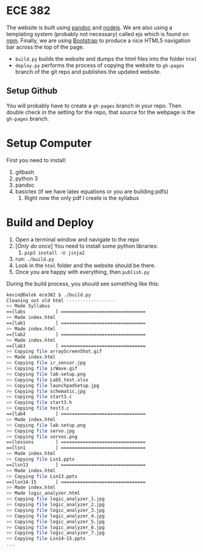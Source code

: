 # ECE 382

The website is built using [pandoc](http://pandoc.org/no) and [nodejs](https://nodejs.org/en/). We are also using a templating system (probably not necessary) called ejs which is found on [npm](https://www.npmjs.com/). Finally, we are using [Bootstrap](http://getbootstrap.com/) to produce a nice HTML5 navigation bar across the top of the page.

- `build.py` builds the website and dumps the html files into the folder `html`
- `deploy.py` performs the process of copying the website to `gh-pages` branch of
the git repo and publishes the updated website.

## Setup Github

You will probably have to create a `gh-pages` branch in your repo. Then double
check in the setting for the repo, that source for the webpage is the
`gh-pages` branch.

# Setup Computer

First you need to install:

1. gitbash
1. python 3
1. pandoc
1. basictex (if we have latex equations or you are building pdfs)
    1. Right now the only pdf I create is the syllabus

# Build and Deploy

1. Open a terminal window and navigate to the repo
1. [*Only do once*] You  need to install some python libraries:
    1. `pip3 install -U jinja2`
1. run: `./build.py`
1. Look in the `html` folder and the website should be there.
1. Once you are happy with everything, then `publish.py`

During the build process, you should see something like this:

```bash
kevin@Dalek ece382 $ ./build.py
Cleaning out old html ------------------
>> Made Syllabus
==[labs           ] ===============================
>> Made index.html
==[lab1           ] ===============================
>> Made index.html
==[lab2           ] ===============================
>> Made index.html
==[lab3           ] ===============================
>> Copying file arrayScreenShot.gif
>> Made index.html
>> Copying file ir_sensor.jpg
>> Copying file irWave.gif
>> Copying file lab-setup.png
>> Copying file Lab5_test.xlsx
>> Copying file launchpadSetup.jpg
>> Copying file schematic.jpg
>> Copying file start3.c
>> Copying file start3.h
>> Copying file test3.c
==[lab4           ] ===============================
>> Made index.html
>> Copying file lab-setup.png
>> Copying file servo.jpg
>> Copying file servos.png
==[lessons        ] ===============================
==[lsn1           ] ===============================
>> Made index.html
>> Copying file Lsn1.pptx
==[lsn13          ] ===============================
>> Made index.html
>> Copying file Lsn13.pptx
==[lsn14-15       ] ===============================
>> Made index.html
>> Made logic_analyzer.html
>> Copying file logic_analyzer_1.jpg
>> Copying file logic_analyzer_2.jpg
>> Copying file logic_analyzer_3.jpg
>> Copying file logic_analyzer_4.jpg
>> Copying file logic_analyzer_5.jpg
>> Copying file logic_analyzer_6.jpg
>> Copying file logic_analyzer_7.jpg
>> Copying file Lsn14-15.pptx
...
```
